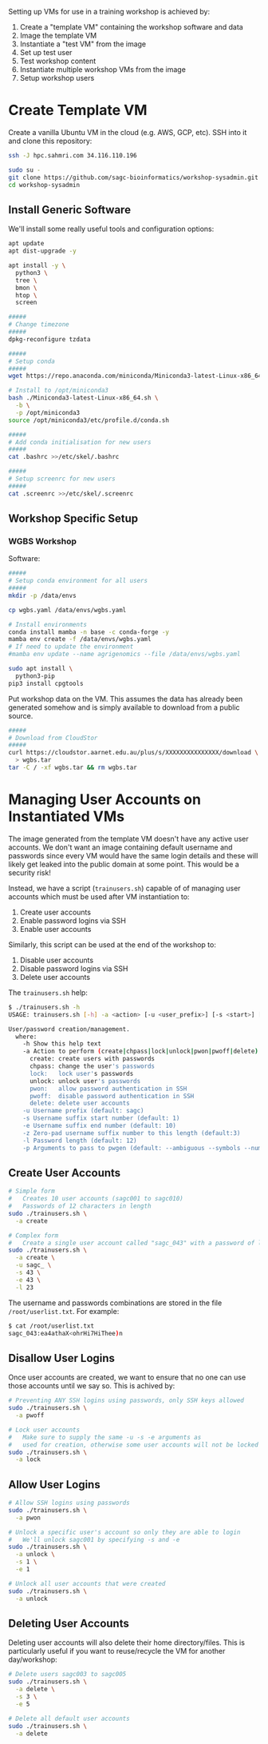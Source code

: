 Setting up VMs for use in a training workshop is achieved by:

 1. Create a "template VM" containing the workshop software and data
 2. Image the template VM
 3. Instantiate a "test VM" from the image
   1. Set up test user
   2. Test workshop content
 5. Instantiate multiple workshop VMs from the image
   1. Setup workshop users

# Create Template VM

Create a vanilla Ubuntu VM in the cloud (e.g. AWS, GCP, etc).
SSH into it and clone this repository:

```bash
ssh -J hpc.sahmri.com 34.116.110.196

sudo su -
git clone https://github.com/sagc-bioinformatics/workshop-sysadmin.git
cd workshop-sysadmin
```

## Install Generic Software

We'll install some really useful tools and configuration options:

```bash
apt update
apt dist-upgrade -y

apt install -y \
  python3 \
  tree \
  bmon \
  htop \
  screen

#####
# Change timezone
#####
dpkg-reconfigure tzdata

#####
# Setup conda
#####
wget https://repo.anaconda.com/miniconda/Miniconda3-latest-Linux-x86_64.sh

# Install to /opt/miniconda3
bash ./Miniconda3-latest-Linux-x86_64.sh \
  -b \
  -p /opt/miniconda3
source /opt/miniconda3/etc/profile.d/conda.sh

#####
# Add conda initialisation for new users
#####
cat .bashrc >>/etc/skel/.bashrc

#####
# Setup screenrc for new users
#####
cat .screenrc >>/etc/skel/.screenrc
```

## Workshop Specific Setup

### WGBS Workshop

Software:

```bash
#####
# Setup conda environment for all users
#####
mkdir -p /data/envs

cp wgbs.yaml /data/envs/wgbs.yaml

# Install environments
conda install mamba -n base -c conda-forge -y
mamba env create -f /data/envs/wgbs.yaml
# If need to update the environment
#mamba env update --name agrigenomics --file /data/envs/wgbs.yaml

sudo apt install \
  python3-pip
pip3 install cpgtools
```

Put workshop data on the VM.
This assumes the data has already been generated somehow and is simply available to download from a public source.

```bash
#####
# Download from CloudStor
#####
curl https://cloudstor.aarnet.edu.au/plus/s/XXXXXXXXXXXXXXX/download \
  > wgbs.tar
tar -C / -xf wgbs.tar && rm wgbs.tar
```

# Managing User Accounts on Instantiated VMs

The image generated from the template VM doesn't have any active user accounts.
We don't want an image containing default username and passwords since every VM would have the same login details and these will likely get leaked into the public domain at some point.
This would be a security risk!

Instead, we have a script (`trainusers.sh`) capable of of managing user accounts which must be used after VM instantiation to:

 1. Create user accounts
 2. Enable password logins via SSH
 3. Enable user accounts

Similarly, this script can be used at the end of the workshop to:

 1. Disable user accounts
 2. Disable password logins via SSH
 3. Delete user accounts

The `trainusers.sh` help:

```bash
$ ./trainusers.sh -h
USAGE: trainusers.sh [-h] -a <action> [-u <user_prefix>] [-s <start>] [-e <end>] [-z <zero_padding>] [-l <length_of_password>] [[-p <pwgen_arg>] ...]

User/password creation/management.
  where:
    -h Show this help text
    -a Action to perform (create|chpass|lock|unlock|pwon|pwoff|delete)
      create: create users with passwords
      chpass: change the user's passwords
      lock:   lock user's passwords
      unlock: unlock user's passwords
      pwon:   allow password authentication in SSH
      pwoff:  disable password authentication in SSH
      delete: delete user accounts
    -u Username prefix (default: sagc)
    -s Username suffix start number (default: 1)
    -e Username suffix end number (default: 10)
    -z Zero-pad username suffix number to this length (default:3)
    -l Password length (default: 12)
    -p Arguments to pass to pwgen (default: --ambiguous --symbols --numerals --capitalize)
```

## Create User Accounts

```bash
# Simple form
#   Creates 10 user accounts (sagc001 to sagc010)
#   Passwords of 12 characters in length
sudo ./trainusers.sh \
  -a create

# Complex form
#   Create a single user account called "sagc_043" with a password of length 23 characters
sudo ./trainusers.sh \
  -a create \
  -u sagc_ \
  -s 43 \
  -e 43 \
  -l 23
```

The username and passwords combinations are stored in the file `/root/userlist.txt`.
For example:

```bash
$ cat /root/userlist.txt 
sagc_043:ea4athaX<ohrHi7HiThee)n
```

## Disallow User Logins

Once user accounts are created, we want to ensure that no one can use those accounts until we say so.
This is achived by:

```bash
# Preventing ANY SSH logins using passwords, only SSH keys allowed
sudo ./trainusers.sh \
  -a pwoff

# Lock user accounts
#   Make sure to supply the same -u -s -e arguments as
#   used for creation, otherwise some user accounts will not be locked
sudo ./trainusers.sh \
  -a lock
```

## Allow User Logins

```bash
# Allow SSH logins using passwords
sudo ./trainusers.sh \
  -a pwon

# Unlock a specific user's account so only they are able to login
#   We'll unlock sagc001 by specifying -s and -e
sudo ./trainusers.sh \
  -a unlock \
  -s 1 \
  -e 1

# Unlock all user accounts that were created
sudo ./trainusers.sh \
  -a unlock
```

## Deleting User Accounts

Deleting user accounts will also delete their home directory/files.
This is particularly useful if you want to reuse/recycle the VM for another day/workshop:

```bash
# Delete users sagc003 to sagc005
sudo ./trainusers.sh \
  -a delete \
  -s 3 \
  -e 5

# Delete all default user accounts
sudo ./trainusers.sh \
  -a delete
```
